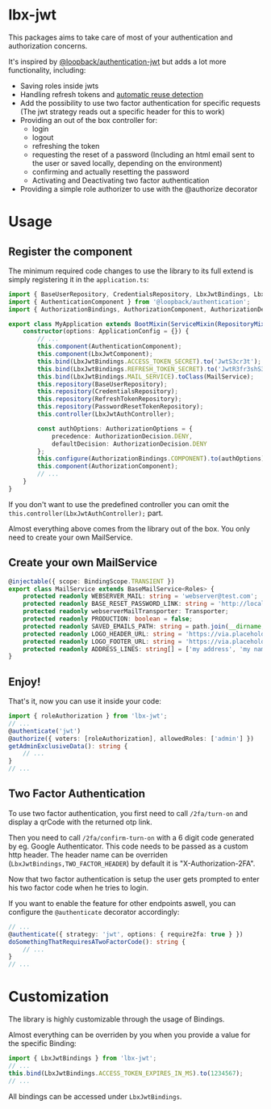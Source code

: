 # lbx-jwt
This packages aims to take care of most of your authentication and authorization concerns.

It's inspired by [@loopback/authentication-jwt](https://loopback.io/doc/en/lb4/JWT-authentication-extension.html)
but adds a lot more functionality, including:
- Saving roles inside jwts
- Handling refresh tokens and [automatic reuse detection](https://auth0.com/blog/refresh-tokens-what-are-they-and-when-to-use-them/#Refresh-Token-Automatic-Reuse-Detection)
- Add the possibility to use two factor authentication for specific requests (The jwt strategy reads out a specific header for this to work)
- Providing an out of the box controller for:
  - login
  - logout
  - refreshing the token
  - requesting the reset of a password (Including an html email sent to the user or saved locally, depending on the environment)
  - confirming and actually resetting the password
  - Activating and Deactivating two factor authentication
- Providing a simple role authorizer to use with the @authorize decorator

# Usage
## Register the component

The minimum required code changes to use the library to its full extend is simply registering it in the `application.ts`:
```typescript
import { BaseUserRepository, CredentialsRepository, LbxJwtBindings, LbxJwtComponent, RefreshTokenRepository, PasswordResetTokenRepository, LbxJwtAuthController } from 'lbx-jwt';
import { AuthenticationComponent } from '@loopback/authentication';
import { AuthorizationBindings, AuthorizationComponent, AuthorizationDecision, AuthorizationOptions } from '@loopback/authorization';

export class MyApplication extends BootMixin(ServiceMixin(RepositoryMixin(RestApplication))) {
    constructor(options: ApplicationConfig = {}) {
        // ...
        this.component(AuthenticationComponent);
        this.component(LbxJwtComponent);
        this.bind(LbxJwtBindings.ACCESS_TOKEN_SECRET).to('JwtS3cr3t');
        this.bind(LbxJwtBindings.REFRESH_TOKEN_SECRET).to('JwtR3fr3shS3cr3t');
        this.bind(LbxJwtBindings.MAIL_SERVICE).toClass(MailService);
        this.repository(BaseUserRepository);
        this.repository(CredentialsRepository);
        this.repository(RefreshTokenRepository);
        this.repository(PasswordResetTokenRepository);
        this.controller(LbxJwtAuthController);

        const authOptions: AuthorizationOptions = {
            precedence: AuthorizationDecision.DENY,
            defaultDecision: AuthorizationDecision.DENY
        };
        this.configure(AuthorizationBindings.COMPONENT).to(authOptions);
        this.component(AuthorizationComponent);
        // ...
    }
}
```

If you don't want to use the predefined controller you can omit the `this.controller(LbxJwtAuthController);` part.

Almost everything above comes from the library out of the box. You only need to create your own MailService.

## Create your own MailService

```typescript
@injectable({ scope: BindingScope.TRANSIENT })
export class MailService extends BaseMailService<Roles> {
    protected readonly WEBSERVER_MAIL: string = 'webserver@test.com';
    protected readonly BASE_RESET_PASSWORD_LINK: string = 'http://localhost:4200/reset-password';
    protected readonly webserverMailTransporter: Transporter;
    protected readonly PRODUCTION: boolean = false;
    protected readonly SAVED_EMAILS_PATH: string = path.join(__dirname, '../../../test-emails');
    protected readonly LOGO_HEADER_URL: string = 'https://via.placeholder.com/165x165';
    protected readonly LOGO_FOOTER_URL: string = 'https://via.placeholder.com/500x60';
    protected readonly ADDRESS_LINES: string[] = ['my address', 'my name'];
}
```

## Enjoy!
That's it, now you can use it inside your code:
```typescript
import { roleAuthorization } from 'lbx-jwt';
// ...
@authenticate('jwt')
@authorize({ voters: [roleAuthorization], allowedRoles: ['admin'] })
getAdminExclusiveData(): string {
    // ...
}
// ...
```
## Two Factor Authentication

To use two factor authentication, you first need to call `/2fa/turn-on` and display a qrCode with the returned otp link.

Then you need to call `/2fa/confirm-turn-on` with a 6 digit code generated by eg. Google Authenticator. This code needs to be passed as a custom http header. The header name can be overriden (`LbxJwtBindings,TWO_FACTOR_HEADER`) by default it is "X-Authorization-2FA".

Now that two factor authentication is setup the user gets prompted to enter his two factor code when he tries to login.

If you want to enable the feature for other endpoints aswell, you can configure the `@authenticate` decorator accordingly:

```typescript
// ...
@authenticate({ strategy: 'jwt', options: { require2fa: true } })
doSomethingThatRequiresATwoFactorCode(): string {
    // ...
}
// ...
```
# Customization
The library is highly customizable through the usage of Bindings.

Almost everything can be overriden by you when you provide a value for the specific Binding:

```typescript
import { LbxJwtBindings } from 'lbx-jwt';
// ...
this.bind(LbxJwtBindings.ACCESS_TOKEN_EXPIRES_IN_MS).to(1234567);
// ...
```

All bindings can be accessed under `LbxJwtBindings`.